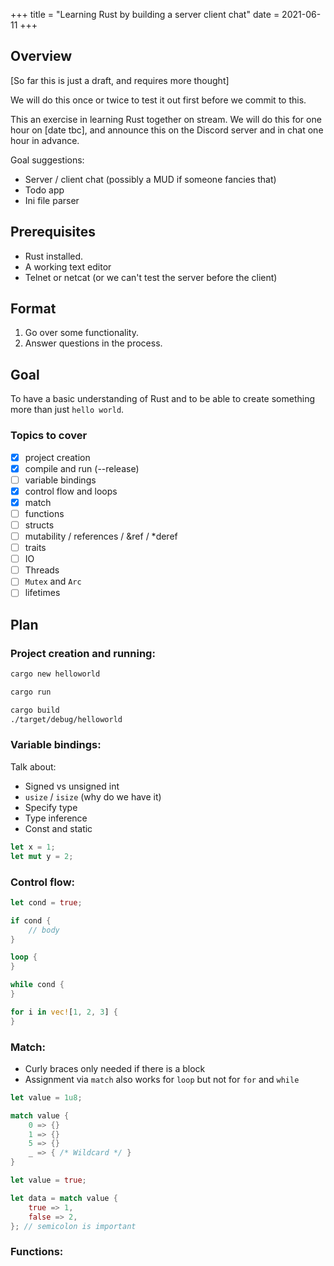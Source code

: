 +++
title = "Learning Rust by building a server client chat"
date = 2021-06-11
+++

## Overview

[So far this is just a draft, and requires more thought]

We will do this once or twice to test it out first before we commit to this.
 
This an exercise in learning Rust together on stream.
We will do this for one hour on [date tbc], and announce this on the Discord
server and in chat one hour in advance.

Goal suggestions: 
* Server / client chat (possibly a MUD if someone fancies that)
* Todo app
* Ini file parser
 
## Prerequisites 

* Rust installed.
* A working text editor
* Telnet or netcat (or we can't test the server before the client)

## Format

1. Go over some functionality.
2. Answer questions in the process.

## Goal

To have a basic understanding of Rust and to be able to
create something more than just `hello world`.

### Topics to cover

* [X] project creation
* [X] compile and run (--release)
* [ ] variable bindings
* [X] control flow and loops
* [X] match
* [ ] functions
* [ ] structs
* [ ] mutability / references / &ref / *deref
* [ ] traits
* [ ] IO
* [ ] Threads
* [ ] `Mutex` and `Arc`
* [ ] lifetimes

## Plan

### Project creation and running:

```sh
cargo new helloworld
```

```sh
cargo run
```

```sh
cargo build
./target/debug/helloworld
```

### Variable bindings:

Talk about:
* Signed vs unsigned int
* `usize` / `isize` (why do we have it)
* Specify type
* Type inference
* Const and static

```rust
let x = 1;
let mut y = 2;
```


### Control flow:

```rust
let cond = true;

if cond {
    // body
}

loop {
}

while cond {
}

for i in vec![1, 2, 3] {
}
```

### Match:

* Curly braces only needed if there is a block
* Assignment via `match` also works for `loop` but not for `for` and `while`

```rust
let value = 1u8;

match value {
    0 => {}
    1 => {}
    5 => {}
    _ => { /* Wildcard */ }
}

let value = true;

let data = match value {
    true => 1,
    false => 2,
}; // semicolon is important
```


### Functions:
